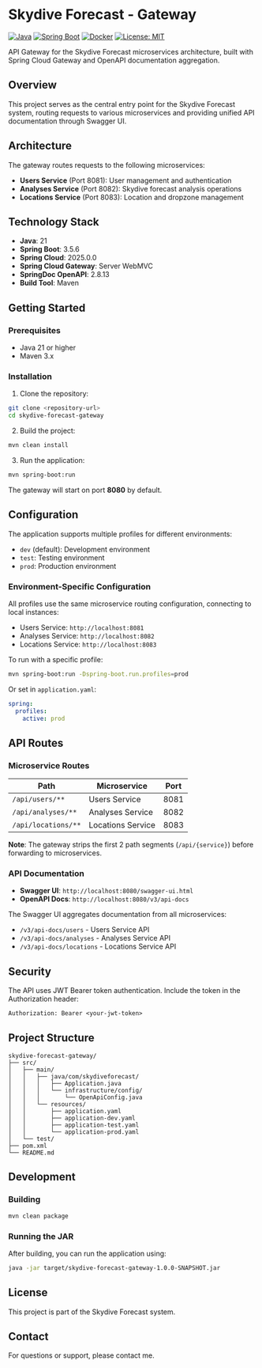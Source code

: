 # Skydive Forecast - Gateway

[![Java](https://img.shields.io/badge/Java-21-green?logo=openjdk)](https://openjdk.org/)
[![Spring Boot](https://img.shields.io/badge/Spring%20Boot-3.5.6-brightgreen?logo=springboot)](https://spring.io/projects/spring-boot)
[![Docker](https://img.shields.io/badge/Docker-Ready-blue?logo=docker)](https://www.docker.com/)
[![License: MIT](https://img.shields.io/badge/License-MIT-blue.svg)](https://opensource.org/licenses/MIT)


API Gateway for the Skydive Forecast microservices architecture, built with Spring Cloud Gateway and OpenAPI documentation aggregation.

## Overview

This project serves as the central entry point for the Skydive Forecast system, routing requests to various microservices and providing unified API documentation through Swagger UI.

## Architecture

The gateway routes requests to the following microservices:

- **Users Service** (Port 8081): User management and authentication
- **Analyses Service** (Port 8082): Skydive forecast analysis operations
- **Locations Service** (Port 8083): Location and dropzone management

## Technology Stack

- **Java**: 21
- **Spring Boot**: 3.5.6
- **Spring Cloud**: 2025.0.0
- **Spring Cloud Gateway**: Server WebMVC
- **SpringDoc OpenAPI**: 2.8.13
- **Build Tool**: Maven

## Getting Started

### Prerequisites

- Java 21 or higher
- Maven 3.x

### Installation

1. Clone the repository:
```bash
git clone <repository-url>
cd skydive-forecast-gateway
```

2. Build the project:
```bash
mvn clean install
```

3. Run the application:
```bash
mvn spring-boot:run
```

The gateway will start on port **8080** by default.

## Configuration

The application supports multiple profiles for different environments:

- `dev` (default): Development environment
- `test`: Testing environment
- `prod`: Production environment

### Environment-Specific Configuration

All profiles use the same microservice routing configuration, connecting to local instances:

- Users Service: `http://localhost:8081`
- Analyses Service: `http://localhost:8082`
- Locations Service: `http://localhost:8083`

To run with a specific profile:
```bash
mvn spring-boot:run -Dspring-boot.run.profiles=prod
```

Or set in `application.yaml`:
```yaml
spring:
  profiles:
    active: prod
```

## API Routes

### Microservice Routes

| Path | Microservice | Port |
|------|-------------|------|
| `/api/users/**` | Users Service | 8081 |
| `/api/analyses/**` | Analyses Service | 8082 |
| `/api/locations/**` | Locations Service | 8083 |

**Note**: The gateway strips the first 2 path segments (`/api/{service}`) before forwarding to microservices.

### API Documentation

- **Swagger UI**: `http://localhost:8080/swagger-ui.html`
- **OpenAPI Docs**: `http://localhost:8080/v3/api-docs`

The Swagger UI aggregates documentation from all microservices:
- `/v3/api-docs/users` - Users Service API
- `/v3/api-docs/analyses` - Analyses Service API
- `/v3/api-docs/locations` - Locations Service API

## Security

The API uses JWT Bearer token authentication. Include the token in the Authorization header:

```
Authorization: Bearer <your-jwt-token>
```

## Project Structure

```
skydive-forecast-gateway/
├── src/
│   ├── main/
│   │   ├── java/com/skydiveforecast/
│   │   │   ├── Application.java
│   │   │   └── infrastructure/config/
│   │   │       └── OpenApiConfig.java
│   │   └── resources/
│   │       ├── application.yaml
│   │       ├── application-dev.yaml
│   │       ├── application-test.yaml
│   │       └── application-prod.yaml
│   └── test/
├── pom.xml
└── README.md
```

## Development

### Building

```bash
mvn clean package
```

### Running the JAR

After building, you can run the application using:

```bash
java -jar target/skydive-forecast-gateway-1.0.0-SNAPSHOT.jar
```

## License

This project is part of the Skydive Forecast system.

## Contact

For questions or support, please contact me.
